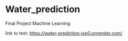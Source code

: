 # Water_prediction
Final Project Machine Learning

link to test: https://water-prediction-jxp0.onrender.com/

